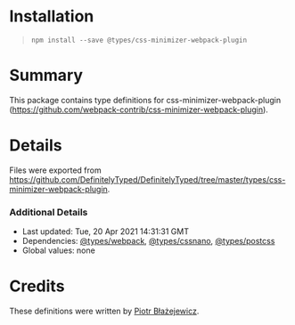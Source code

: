 # Installation
> `npm install --save @types/css-minimizer-webpack-plugin`

# Summary
This package contains type definitions for css-minimizer-webpack-plugin (https://github.com/webpack-contrib/css-minimizer-webpack-plugin).

# Details
Files were exported from https://github.com/DefinitelyTyped/DefinitelyTyped/tree/master/types/css-minimizer-webpack-plugin.

### Additional Details
 * Last updated: Tue, 20 Apr 2021 14:31:31 GMT
 * Dependencies: [@types/webpack](https://npmjs.com/package/@types/webpack), [@types/cssnano](https://npmjs.com/package/@types/cssnano), [@types/postcss](https://npmjs.com/package/@types/postcss)
 * Global values: none

# Credits
These definitions were written by [Piotr Błażejewicz](https://github.com/peterblazejewicz).

